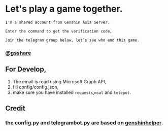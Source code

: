 # Let's play a game together.
```
I'm a shared account from Genshin Asia Server.

Enter the command to get the verification code,

Join the telegram group below, let’s see who end this game.
```
### [@gsshare](https://t.me/gsshare)
## For Develop,
1. The email is read using Microsoft Graph API,  
2. fill config/config.json,  
3. make sure you have installed `requests`,`msal` and `telepot`.
## Credit
### the config.py and telegrambot.py are based on [genshinhelper](https://github.com/y1ndan/genshinhelper).

